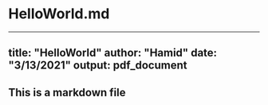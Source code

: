 # HelloWorld.md
---
title: "HelloWorld"
author: "Hamid"
date: "3/13/2021"
output: pdf_document
---

## This is a markdown file

